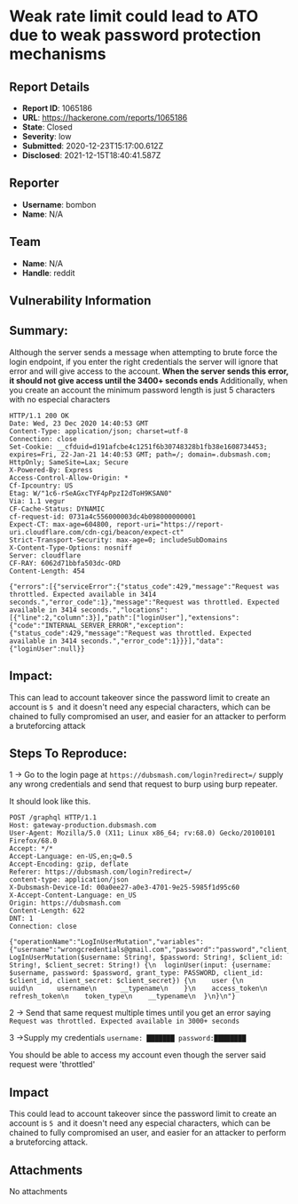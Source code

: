 # Weak rate limit could lead to ATO due to weak password protection mechanisms

## Report Details
- **Report ID**: 1065186
- **URL**: https://hackerone.com/reports/1065186
- **State**: Closed
- **Severity**: low
- **Submitted**: 2020-12-23T15:17:00.612Z
- **Disclosed**: 2021-12-15T18:40:41.587Z

## Reporter
- **Username**: bombon
- **Name**: N/A

## Team
- **Name**: N/A
- **Handle**: reddit

## Vulnerability Information
## Summary:
Although the server sends a message when attempting to brute force the login endpoint, if you enter the right credentials the server will ignore that error and will give access to the account.
 **When the server sends this error, it should not give access until the 3400+ seconds ends**
Additionally, when you create an account the minimum password length is just 5 characters with no especial characters
```http
HTTP/1.1 200 OK
Date: Wed, 23 Dec 2020 14:40:53 GMT
Content-Type: application/json; charset=utf-8
Connection: close
Set-Cookie: __cfduid=d191afcbe4c1251f6b30748328b1fb38e1608734453; expires=Fri, 22-Jan-21 14:40:53 GMT; path=/; domain=.dubsmash.com; HttpOnly; SameSite=Lax; Secure
X-Powered-By: Express
Access-Control-Allow-Origin: *
Cf-Ipcountry: US
Etag: W/"1c6-rSeAGxcTYF4pPpzI2dToH9KSAN0"
Via: 1.1 vegur
CF-Cache-Status: DYNAMIC
cf-request-id: 0731a4c556000003dc4b098000000001
Expect-CT: max-age=604800, report-uri="https://report-uri.cloudflare.com/cdn-cgi/beacon/expect-ct"
Strict-Transport-Security: max-age=0; includeSubDomains
X-Content-Type-Options: nosniff
Server: cloudflare
CF-RAY: 6062d71bbfa503dc-ORD
Content-Length: 454

{"errors":[{"serviceError":{"status_code":429,"message":"Request was throttled. Expected available in 3414 seconds.","error_code":1},"message":"Request was throttled. Expected available in 3414 seconds.","locations":[{"line":2,"column":3}],"path":["loginUser"],"extensions":{"code":"INTERNAL_SERVER_ERROR","exception":{"status_code":429,"message":"Request was throttled. Expected available in 3414 seconds.","error_code":1}}}],"data":{"loginUser":null}}
```
## Impact:
This can lead to account takeover since the password limit to create an account is `5 `and  it doesn't need any especial characters, which can be chained to fully compromised an user, and easier for an attacker to perform a bruteforcing attack

## Steps To Reproduce:

1 -> Go to the login page at `https://dubsmash.com/login?redirect=/` supply any wrong credentials and send that request to burp using burp repeater.

It should look like this.
```http
POST /graphql HTTP/1.1
Host: gateway-production.dubsmash.com
User-Agent: Mozilla/5.0 (X11; Linux x86_64; rv:68.0) Gecko/20100101 Firefox/68.0
Accept: */*
Accept-Language: en-US,en;q=0.5
Accept-Encoding: gzip, deflate
Referer: https://dubsmash.com/login?redirect=/
content-type: application/json
X-Dubsmash-Device-Id: 00a0ee27-a0e3-4701-9e25-5985f1d95c60
X-Accept-Content-Language: en_US
Origin: https://dubsmash.com
Content-Length: 622
DNT: 1
Connection: close

{"operationName":"LogInUserMutation","variables":{"username":"wrongcredentials@gmail.com","password":"password","client_id":"o80K4ofRjCcqdvIxaUVefAPCcnZAyJv4","client_secret":"mYrjmUEG47w2Wk6Kwe8wax1vAdiwUxEi"},"query":"mutation LogInUserMutation($username: String!, $password: String!, $client_id: String!, $client_secret: String!) {\n  loginUser(input: {username: $username, password: $password, grant_type: PASSWORD, client_id: $client_id, client_secret: $client_secret}) {\n    user {\n      uuid\n      username\n      __typename\n    }\n    access_token\n    refresh_token\n    token_type\n    __typename\n  }\n}\n"}
```

2   -> Send that same request multiple times until you get an error saying `Request was throttled. Expected available in 3000+ seconds`

3   ->Supply my credentials `username: ███████ password:████████`

You should be able to access my account even though the server said request were 'throttled'

## Impact

This could lead to account takeover since the password limit to create an account is `5 `and  it doesn't need any especial characters, which can be chained to fully compromised an user, and easier for an attacker to perform a bruteforcing attack.

## Attachments
No attachments
